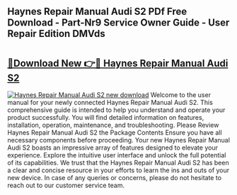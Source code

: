 ## Haynes Repair Manual Audi S2 PDf Free Download - Part-Nr9 Service Owner Guide - User Repair Edition DMVds

# <h2><a href="http://bc6543.oget.top/?id=Haynes+Repair+Manual+Audi+S2">🔗Download New 👉🔴 Haynes Repair Manual Audi S2</a></h2>

[![Haynes Repair Manual Audi S2 new download](https://i.imgur.com/5g1atiW.png)](http://bc6543.oget.top/?id=Haynes+Repair+Manual+Audi+S2)
Welcome to the user manual for your newly connected Haynes Repair Manual Audi S2. This comprehensive guide is intended to help you understand and operate your product successfully. You will find detailed information on features, installation, operation, maintenance, and troubleshooting. Please Review Haynes Repair Manual Audi S2 the Package Contents Ensure you have all necessary components before proceeding. Your new Haynes Repair Manual Audi S2 boasts an impressive array of features designed to elevate your experience. Explore the intuitive user interface and unlock the full potential of its capabilities. We trust that the Haynes Repair Manual Audi S2 has been a clear and concise resource in your efforts to learn the ins and outs of your new device. In case of any queries or concerns, please do not hesitate to reach out to our customer service team.

